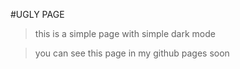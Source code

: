 #UGLY PAGE

> this is a simple page with simple dark mode

> you can see this page in my github pages soon
